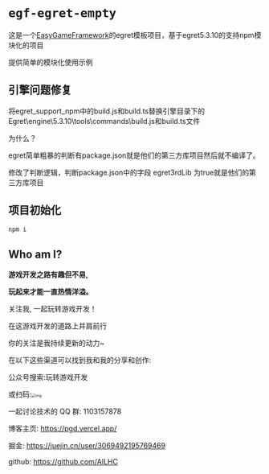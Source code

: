 # `egf-egret-empty`

这是一个[EasyGameFramework](https://github.com/AILHC/EasyGameFrameworkOpen)的egret模板项目，基于egret5.3.10的支持npm模块化的项目

提供简单的模块化使用示例

## 引擎问题修复

将egret_support_npm中的build.js和build.ts替换引擎目录下的
Egret\engine\5.3.10\tools\commands\build.js和build.ts文件

为什么？

egret简单粗暴的判断有package.json就是他们的第三方库项目然后就不编译了。

修改了判断逻辑，判断package.json中的字段 egret3rdLib 为true就是他们的第三方库项目


## 项目初始化

```bash
npm i
```


## Who am I?

**游戏开发之路有趣但不易,**

**玩起来才能一直热情洋溢。**


关注我, 一起玩转游戏开发！

在这游戏开发的道路上并肩前行

你的关注是我持续更新的动力~

在以下这些渠道可以找到我和我的分享和创作:

公众号搜索:玩转游戏开发

或扫码:<img src="https://p3-juejin.byteimg.com/tos-cn-i-k3u1fbpfcp/abd0c14c9c954e56af20adb71fa00da9~tplv-k3u1fbpfcp-zoom-1.image" alt="img" style="zoom:50%;" />



一起讨论技术的 QQ 群: 1103157878

博客主页: https://pgd.vercel.app/

掘金: https://juejin.cn/user/3069492195769469

github: https://github.com/AILHC
